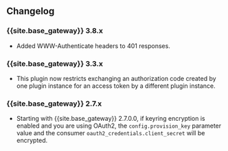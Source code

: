 ## Changelog

### {{site.base_gateway}} 3.8.x
* Added WWW-Authenticate headers to 401 responses.

### {{site.base_gateway}} 3.3.x

*  This plugin now restricts exchanging an authorization code created by one plugin instance for an access token by a different plugin instance.

### {{site.base_gateway}} 2.7.x

* Starting with {{site.base_gateway}} 2.7.0.0, if keyring encryption is enabled
and you are using OAuth2, the `config.provision_key` parameter value and the
consumer `oauth2_credentials.client_secret` will be encrypted.

